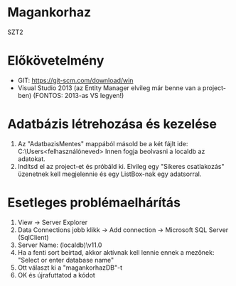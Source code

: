 # Magankorhaz
SZT2

# Előkövetelmény

- GIT: https://git-scm.com/download/win
- Visual Studio 2013 (az Entity Manager elvileg már benne van a project-ben) (FONTOS: 2013-as VS legyen!)

# Adatbázis létrehozása és kezelése

1. Az "AdatbazisMentes" mappából másold be a két fájlt ide: C:\Users\<felhasználóneved> Innen fogja beolvasni a localdb az adatokat.
2. Indítsd el az project-et és próbáld ki. Elvileg egy "Sikeres csatlakozás" üzenetnek kell megjelennie és egy ListBox-nak egy adatsorral.

# Esetleges problémaelhárítás

1. View -> Server Explorer
2. Data Connections jobb klikk -> Add connection -> Microsoft SQL Server (SqlClient)
3. Server Name: (localdb)\v11.0
4. Ha a fenti sort beírtad, akkor aktívnak kell lennie ennek a mezőnek: "Select or enter database name"
5. Ott választ ki a "magankorhazDB"-t
6. OK és újrafuttatod a kódot